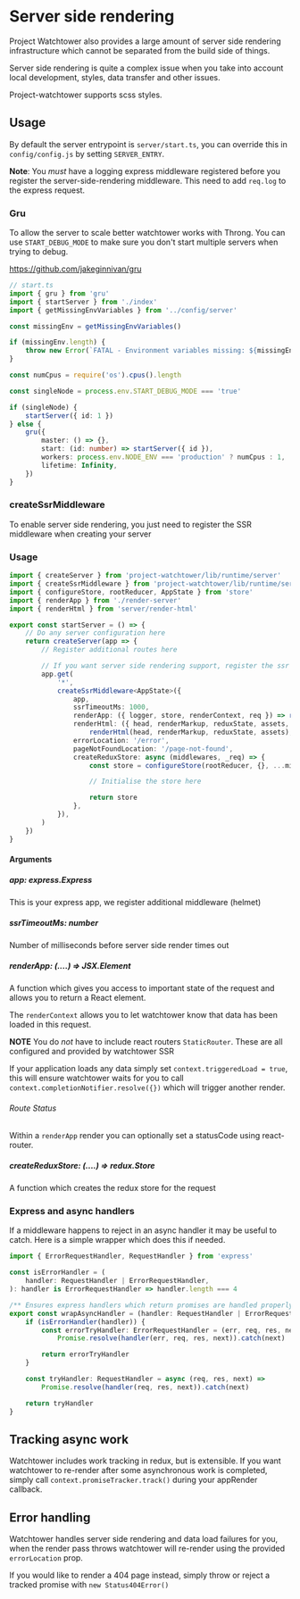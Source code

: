 # Server side rendering

Project Watchtower also provides a large amount of server side rendering infrastructure which cannot be separated from the build side of things.

Server side rendering is quite a complex issue when you take into account local development, styles, data transfer and other issues.

Project-watchtower supports scss styles.

## Usage

By default the server entrypoint is `server/start.ts`, you can override this in `config/config.js` by setting `SERVER_ENTRY`.

**Note**: You _must_ have a logging express middleware registered before you register the server-side-rendering middleware. This need to add `req.log` to the express request.

### Gru

To allow the server to scale better watchtower works with Throng. You can use `START_DEBUG_MODE` to make sure you don't start multiple servers when trying to debug.

https://github.com/jakeginnivan/gru

```ts
// start.ts
import { gru } from 'gru'
import { startServer } from './index'
import { getMissingEnvVariables } from '../config/server'

const missingEnv = getMissingEnvVariables()

if (missingEnv.length) {
    throw new Error(`FATAL - Environment variables missing: ${missingEnv.join(', ')}`)
}

const numCpus = require('os').cpus().length

const singleNode = process.env.START_DEBUG_MODE === 'true'

if (singleNode) {
    startServer({ id: 1 })
} else {
    gru({
        master: () => {},
        start: (id: number) => startServer({ id }),
        workers: process.env.NODE_ENV === 'production' ? numCpus : 1,
        lifetime: Infinity,
    })
}
```

### createSsrMiddleware

To enable server side rendering, you just need to register the SSR middleware when creating your server

### Usage

```ts
import { createServer } from 'project-watchtower/lib/runtime/server'
import { createSsrMiddleware } from 'project-watchtower/lib/runtime/server/ssr'
import { configureStore, rootReducer, AppState } from 'store'
import { renderApp } from './render-server'
import { renderHtml } from 'server/render-html'

export const startServer = () => {
    // Do any server configuration here
    return createServer(app => {
        // Register additional routes here

        // If you want server side rendering support, register the ssr middleware
        app.get(
            '*',
            createSsrMiddleware<AppState>({
                app,
                ssrTimeoutMs: 1000,
                renderApp: ({ logger, store, renderContext, req }) => renderApp(renderContext),
                renderHtml: ({ head, renderMarkup, reduxState, assets, renderContext }) =>
                    renderHtml(head, renderMarkup, reduxState, assets),
                errorLocation: '/error',
                pageNotFoundLocation: '/page-not-found',
                createReduxStore: async (middlewares, _req) => {
                    const store = configureStore(rootReducer, {}, ...middlewares)

                    // Initialise the store here

                    return store
                },
            }),
        )
    })
}
```

#### Arguments

##### app: express.Express

This is your express app, we register additional middleware (helmet)

##### ssrTimeoutMs: number

Number of milliseconds before server side render times out

##### renderApp: (....) => JSX.Element

A function which gives you access to important state of the request and allows you to return a React element.

The `renderContext` allows you to let watchtower know that data has been loaded in this request.

**NOTE** You do _not_ have to include react routers `StaticRouter`. These are all configured and provided by watchtower SSR

If your application loads any data simply set `context.triggeredLoad = true`, this will ensure watchtower waits for you to call `context.completionNotifier.resolve({})` which will trigger another render.

###### Route Status

Within a `renderApp` render you can optionally set a statusCode using react-router.

##### createReduxStore: (....) => redux.Store

A function which creates the redux store for the request

### Express and async handlers

If a middleware happens to reject in an async handler it may be useful to catch. Here is a simple wrapper which does this if needed.

```ts
import { ErrorRequestHandler, RequestHandler } from 'express'

const isErrorHandler = (
    handler: RequestHandler | ErrorRequestHandler,
): handler is ErrorRequestHandler => handler.length === 4

/** Ensures express handlers which return promises are handled properly */
export const wrapAsyncHandler = (handler: RequestHandler | ErrorRequestHandler) => {
    if (isErrorHandler(handler)) {
        const errorTryHandler: ErrorRequestHandler = (err, req, res, next) =>
            Promise.resolve(handler(err, req, res, next)).catch(next)

        return errorTryHandler
    }

    const tryHandler: RequestHandler = async (req, res, next) =>
        Promise.resolve(handler(req, res, next)).catch(next)

    return tryHandler
}
```

## Tracking async work

Watchtower includes work tracking in redux, but is extensible. If you want watchtower to re-render after some asynchronous work is completed, simply call `context.promiseTracker.track()` during your appRender callback.

## Error handling

Watchtower handles server side rendering and data load failures for you, when the render pass throws watchtower will re-render using the provided `errorLocation` prop.

If you would like to render a 404 page instead, simply throw or reject a tracked promise with `new Status404Error()`
